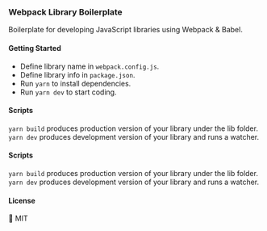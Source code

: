 ### Webpack Library Boilerplate

Boilerplate for developing JavaScript libraries using Webpack & Babel.

#### Getting Started
- Define library name in `webpack.config.js`.
- Define library info in `package.json`.
- Run `yarn` to install dependencies.
- Run `yarn dev` to start coding.

#### Scripts
`yarn build` produces production version of your library under the lib folder.
`yarn dev` produces development version of your library and runs a watcher.

#### Scripts
`yarn build` produces production version of your library under the lib folder.
`yarn dev` produces development version of your library and runs a watcher.

#### License
🍟 MIT
